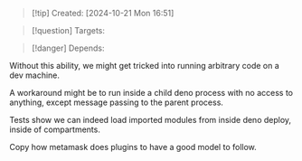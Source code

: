 
>[!tip] Created: [2024-10-21 Mon 16:51]

>[!question] Targets: 

>[!danger] Depends: 


Without this ability, we might get tricked into running arbitrary code on a dev machine.

A workaround might be to run inside a child deno process with no access to anything, except message passing to the parent process.

Tests show we can indeed load imported modules from inside deno deploy, inside of compartments.

Copy how metamask does plugins to have a good model to follow.